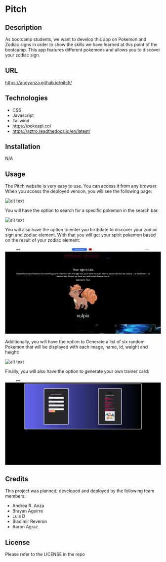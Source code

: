 # Pitch

## Description

As bootcamp students, we want to develop this app on Pokemon and Zodiac signs in order to show the skills we have learned at this point of the bootcamp. This app features different pokemons and allows you to discover your zodiac sign.

## URL

https://andyanza.github.io/pitch/

## Technologies

- CSS
- Javascript
- Tailwind
- https://pokeapi.co/
- https://aztro.readthedocs.io/en/latest/

## Installation

N/A

## Usage

The Pitch website is very easy to use. You can access it from any browser.
When you access the deployed version, you will see the following page:

![alt text](https://github.com/AndyAnza/pitch/blob/cfde687340e75f8ee17b58a138b2858ddf4abf4f/assets/images/home%20page.png)

You will have the option to search for a specific pokemon in the search bar:

![alt text](https://github.com/AndyAnza/pitch/blob/cfde687340e75f8ee17b58a138b2858ddf4abf4f/assets/images/search%20bar.png)

You will also have the option to enter you birthdate to discover your zodiac sign and zodiac element. With that you will get your spirit pokemon based on the result of your zodiac element:

![alt text](https://github.com/AndyAnza/pitch/blob/cfde687340e75f8ee17b58a138b2858ddf4abf4f/assets/images/zodiac%20sign%20and%20spirit%20pokemon.png)

Additionally, you will have the option to Generate a list of six random Pokemon that will be displayed with each image, name, id, weight and height:

![alt text](https://github.com/AndyAnza/pitch/blob/cfde687340e75f8ee17b58a138b2858ddf4abf4f/assets/images/pokemon%20generator.png)

Finally, you will also have the option to generate your own trainer card:

![alt text](https://github.com/AndyAnza/pitch/blob/cfde687340e75f8ee17b58a138b2858ddf4abf4f/assets/images/trainer%20card.png)

## Credits

This project was planned, developed and deployed by the following team members:

- Andrea R. Anza
- Brayan Aguirre
- Luis D
- Bladimir Reveron
- Aaron Agraz

## License

Please refer to the LICENSE in the repo
